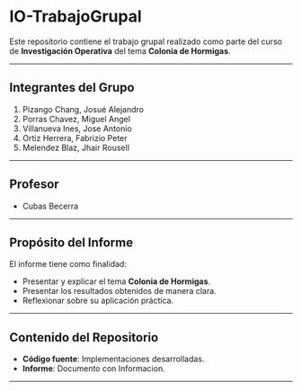 # IO-TrabajoGrupal
Este repositorio contiene el trabajo grupal realizado como parte del curso de **Investigación Operativa** del tema **Colonia de Hormigas**.

---

## Integrantes del Grupo
1. Pizango Chang, Josué Alejandro
2. Porras Chavez, Miguel Angel
3. Villanueva Ines, Jose Antonio
4. Ortiz Herrera, Fabrizio Peter
5. Melendez Blaz, Jhair Rousell
---

## Profesor
- Cubas Becerra
---

## Propósito del Informe
El informe tiene como finalidad:
- Presentar y explicar el tema **Colonia de Hormigas**.
- Presentar los resultados obtenidos de manera clara.
- Reflexionar sobre su aplicación práctica.

---

## Contenido del Repositorio
- **Código fuente**: Implementaciones desarrolladas.
- **Informe**: Documento con Informacion.

---

